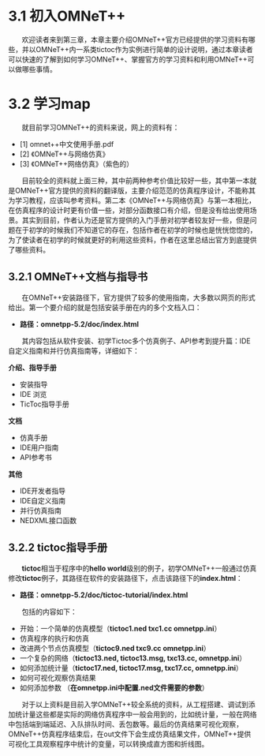 
# 3.1 初入OMNeT++
&#160; &#160; &#160; &#160;欢迎读者来到第三章，本章主要介绍OMNeT++官方已经提供的学习资料有哪些，并以OMNeT++内一系类tictoc作为实例进行简单的设计说明，通过本章读者可以快速的了解到如何学习OMNeT++、掌握官方的学习资料和利用OMNeT++可以做哪些事情。


# 3.2 学习map
&#160; &#160; &#160; &#160;就目前学习OMNeT++的资料来说，网上的资料有：
- [1] omnet++中文使用手册.pdf
- [2] 《OMNeT++与网络仿真》
- [3] 《OMNeT++网络仿真》（紫色的） </br>

&#160; &#160; &#160; &#160;目前较全的资料就上面三种，其中前两种参考价值比较好一些，其中第一本就是OMNeT++官方提供的资料的翻译版，主要介绍范范的仿真程序设计，不能称其为学习教程，应该叫参考资料。第二本《OMNeT++与网络仿真》与第一本相比，在仿真程序的设计时更有价值一些，对部分函数接口有介绍，但是没有给出使用场景。其实到目前，作者认为还是官方提供的入门手册对初学者较友好一些，但是问题在于初学的时候我们不知道它的存在，包括作者在初学的时候也是恍恍惚惚的，为了使读者在初学的时候就更好的利用这些资料，作者在这里总结出官方到底提供了哪些资料。


## 3.2.1 OMNeT++文档与指导书
&#160; &#160; &#160; &#160;在OMNeT++安装路径下，官方提供了较多的使用指南，大多数以网页的形式给出。第一个要介绍的就是包括安装手册在内的多个文档入口：

- **路径：omnetpp-5.2/doc/index.html**

&#160; &#160; &#160; &#160;其内容包括从软件安装、初学Tictoc多个仿真例子、API参考到提升篇：IDE自定义指南和并行仿真指南等，详细如下：

**介绍、指导手册**
- 安装指导
- IDE 浏览
- TicToc指导手册

**文档**
- 仿真手册
- IDE用户指南
- API参考书

**其他**
- IDE开发者指导
- IDE自定义指南
- 并行仿真指南
- NEDXML接口函数



## 3.2.2 tictoc指导手册
&#160; &#160; &#160; &#160;**tictoc**相当于程序中的**hello world**级别的例子，初学OMNeT++一般通过仿真修改**tictoc**例子，其路径在软件的安装路径下，点击该路径下的**index.html**：
- **路径：omnetpp-5.2/doc/tictoc-tutorial/index.html** </br>

&#160; &#160; &#160; &#160;包括的内容如下：
-  开始：一个简单的仿真模型（**tictoc1.ned txc1.cc omnetpp.ini**）
-  仿真程序的执行和仿真
-  改进两个节点仿真模型（**tictoc9.ned txc9.cc omnetpp.ini**）
-  一个复杂的网络（**tictoc13.ned, tictoc13.msg, txc13.cc, omnetpp.ini**）
-  如何添加统计量（**tictoc17.ned, tictoc17.msg, txc17.cc, omnetpp.ini**）
-  如何可视化观察仿真结果
-  如何添加参数 （**在omnetpp.ini中配置.ned文件需要的参数**）</br>

&#160; &#160; &#160; &#160;对于以上资料是目前入学OMNeT++较全系统的资料，从工程搭建、调试到添加统计量这些都是实际的网络仿真程序中一般会用到的，比如统计量，一般在网络中包括端到端延迟、入队排队时间、丢包数等。最后的仿真结果可视化观察，OMNeT++仿真程序结束后，在out文件下会生成仿真结果文件，OMNeT++提供可视化工具观察程序中统计的变量，可以转换成直方图和折线图。
